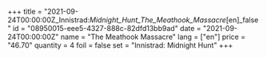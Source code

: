 +++
title = "2021-09-24T00:00:00Z_Innistrad:_Midnight_Hunt_The_Meathook_Massacre_[en]_false"
id = "08950015-eee5-4327-888c-82dfd13bb9ad"
date = "2021-09-24T00:00:00Z"
name = "The Meathook Massacre"
lang = ["en"]
price = "46.70"
quantity = 4
foil = false
set = "Innistrad: Midnight Hunt"
+++
